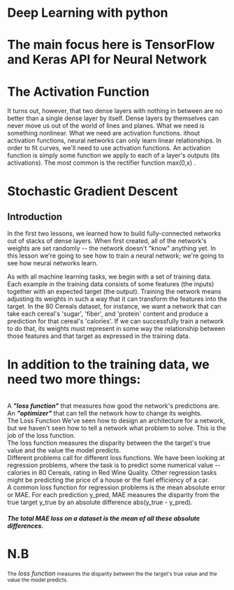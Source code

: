 # Deep Learning with python
# The main focus here is TensorFlow and Keras API for Neural Network
# The Activation Function
It turns out, however, that two dense layers with nothing in between are no better than a single dense layer by itself. 
Dense layers by themselves can never move us out of the world of lines and planes. 
What we need is something nonlinear. What we need are activation functions.
ithout activation functions, neural networks can only learn linear relationships. 
In order to fit curves, we'll need to use activation functions.
An activation function is simply some function we apply to each of a layer's outputs (its activations). 
The most common is the rectifier function  max(0,x) .
<br>
# Stochastic Gradient Descent
## Introduction
In the first two lessons, we learned how to build fully-connected networks out of stacks of dense layers. When first created, all of the network's weights are set randomly -- the network doesn't "know" anything yet. In this lesson we're going to see how to train a neural network; we're going to see how neural networks learn.

As with all machine learning tasks, we begin with a set of training data. Each example in the training data consists of some features (the inputs) together with an expected target (the output). Training the network means adjusting its weights in such a way that it can transform the features into the target. In the 80 Cereals dataset, for instance, we want a network that can take each cereal's 'sugar', 'fiber', and 'protein' content and produce a prediction for that cereal's 'calories'. If we can successfully train a network to do that, its weights must represent in some way the relationship between those features and that target as expressed in the training data.
<br>
<h1>In addition to the training data, we need two more things:</h1>
<br>
A <strong><em>"loss function"</em></strong> that measures how good the network's predictions are.<br>
An <strong><em>"optimizer"</em></strong> that can tell the network how to change its weights.<br>
The Loss Function
We've seen how to design an architecture for a network, but we haven't seen how to tell a network what problem to solve. This is the job of the loss function.
<br>
The loss function measures the disparity between the the target's true value and the value the model predicts.
<br>
Different problems call for different loss functions. We have been looking at regression problems, where the task is to predict some numerical value -- calories in 80 Cereals, rating in Red Wine Quality. Other regression tasks might be predicting the price of a house or the fuel efficiency of a car.
<br>
A common loss function for regression problems is the mean absolute error or MAE. For each prediction y_pred, MAE measures the disparity from the true target y_true by an absolute difference abs(y_true - y_pred).

##### The total MAE loss on a dataset is the mean of all these absolute differences.
# N.B 
<small>The</small> <em>loss function</em> <small>measures the disparity between the the target's true value and the value the model predicts.</small>